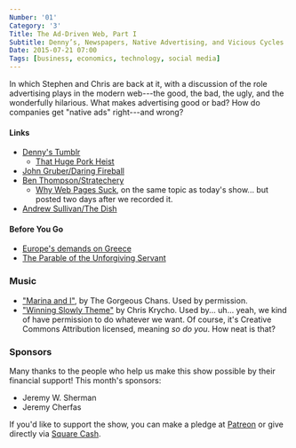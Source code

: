 ```yaml
---
Number: '01'
Category: '3'
Title: The Ad-Driven Web, Part I
Subtitle: Denny’s, Newspapers, Native Advertising, and Vicious Cycles
Date: 2015-07-21 07:00
Tags: [business, economics, technology, social media]
---
```


In which Stephen and Chris are back at it, with a discussion of the role
advertising plays in the modern web---the good, the bad, the ugly, and the
wonderfully hilarious. What makes advertising good or bad? How do companies get
"native ads" right---and wrong?

#### Links

  - [Denny's Tumblr](http://blog.dennys.com)
      + [That Huge Pork Heist](http://blog.dennys.com/post/122474107213/when-youre-about-to-pull-off-that-huge-pork-heist)
  - [John Gruber/Daring Fireball](http://daringfireball.net)
  - [Ben Thompson/Stratechery](https://stratechery.com)
      + [Why Web Pages Suck](https://stratechery.com/2015/why-web-pages-suck/),
        on the same topic as today's show... but posted two days after we
        recorded it.
  - [Andrew Sullivan/The Dish](http://dish.andrewsullivan.com)

#### Before You Go

  - [Europe's demands on Greece](http://www.ft.com/cms/s/0/2a6a3ea4-2e41-11e5-8873-775ba7c2ea3d.html)
  - [The Parable of the Unforgiving Servant](http://bib.ly/mt18.21-35)

### Music

  - ["Marina and I"](https://soundcloud.com/thegorgeouschans/marina-and-i),
    by The Gorgeous Chans. Used by permission.
  - ["Winning Slowly Theme"](//soundcloud.com/chriskrycho/winning-slowly)
    by Chris Krycho. Used by... uh... yeah, we kind of have permission to do
    whatever we want. Of course, it's Creative Commons Attribution licensed,
    meaning *so do you*. How neat is that?

### Sponsors

Many thanks to the people who help us make this show possible by their financial
support! This month's sponsors:

  - Jeremy W. Sherman
  - Jeremy Cherfas

If you'd like to support the show, you can make a pledge at [Patreon] or give
directly via [Square Cash].

[Patreon]: https://www.patreon.com/winningslowly
[Square Cash]: https://cash.me/$winningslowly
